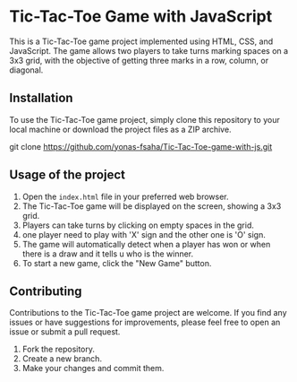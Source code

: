 # Tic-Tac-Toe Game with JavaScript

This is a Tic-Tac-Toe game project implemented using HTML, CSS, and JavaScript. The game allows two players to take turns marking spaces on a 3x3 grid, with the objective of getting three marks in a row, column, or diagonal.


## Installation

To use the Tic-Tac-Toe game project, simply clone this repository to your local machine or download the project files as a ZIP archive.

git clone https://github.com/yonas-fsaha/Tic-Tac-Toe-game-with-js.git

## Usage of the project

1. Open the `index.html` file in your preferred web browser.
2. The Tic-Tac-Toe game will be displayed on the screen, showing a 3x3 grid.
3. Players can take turns by clicking on empty spaces in the grid.
4. one player need to play with 'X' sign and the other one is 'O' sign.
5. The game will automatically detect when a player has won or when there is a draw and it tells u who is the winner.
6. To start a new game, click the "New Game" button.

## Contributing

Contributions to the Tic-Tac-Toe game project are welcome. If you find any issues or have suggestions for improvements, please feel free to open an issue or submit a pull request.

1. Fork the repository.
2. Create a new branch.
3. Make your changes and commit them.

